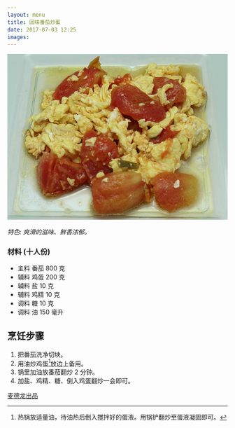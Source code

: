 ```yaml
---
layout: menu
title: 回味番茄炒蛋
date: 2017-07-03 12:25
images: 
---
```



![](/menu/20170703/fanqiechaodan.jpg)

*特色: 爽滑的滋味、鲜香浓郁。*

###  材料 (十人份)
 - 主料	番茄	800	克
 - 辅料	鸡蛋	200	克
 - 辅料	盐	10	克
 - 辅料	鸡精	10	克
 - 调料	糖	10	克
 - 调料	油	150	毫升

##  烹饪步骤

1. 把番茄洗净切块。
2. 用油炒鸡蛋[^1]放边上备用。
3. 锅里加油放番茄翻炒 2 分钟。
4. 加盐、鸡精、糖、倒入鸡蛋翻炒一会即可。

[麦德龙出品](http://menu.metro.cn/Home/Recipes/482)

[^1]: 热锅放适量油，待油热后倒入搅拌好的蛋液。用锅铲翻炒至蛋液凝固即可。